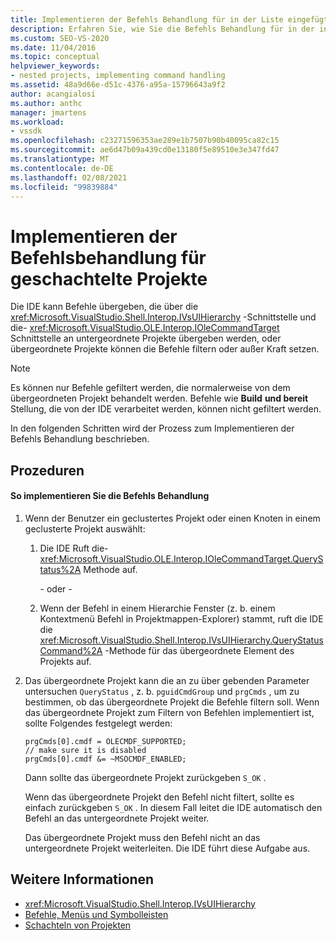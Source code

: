 ```yaml
---
title: Implementieren der Befehls Behandlung für in der Liste eingefügte Projekte Microsoft-Dokumentation
description: Erfahren Sie, wie Sie die Befehls Behandlung für in der integrierten Entwicklungsumgebung (Integrated Development Environment, IDE) von Visual Studio implementierte Projekte implementieren.
ms.custom: SEO-VS-2020
ms.date: 11/04/2016
ms.topic: conceptual
helpviewer_keywords:
- nested projects, implementing command handling
ms.assetid: 48a9d66e-d51c-4376-a95a-15796643a9f2
author: acangialosi
ms.author: anthc
manager: jmartens
ms.workload:
- vssdk
ms.openlocfilehash: c23271596353ae289e1b7507b90b40095ca82c15
ms.sourcegitcommit: ae6d47b09a439cd0e13180f5e89510e3e347fd47
ms.translationtype: MT
ms.contentlocale: de-DE
ms.lasthandoff: 02/08/2021
ms.locfileid: "99839884"
---
```

# <a name="implementing-command-handling-for-nested-projects"></a>Implementieren der Befehlsbehandlung für geschachtelte Projekte
Die IDE kann Befehle übergeben, die über die <xref:Microsoft.VisualStudio.Shell.Interop.IVsUIHierarchy> -Schnittstelle und die- <xref:Microsoft.VisualStudio.OLE.Interop.IOleCommandTarget> Schnittstelle an untergeordnete Projekte übergeben werden, oder übergeordnete Projekte können die Befehle filtern oder außer Kraft setzen.

> [!NOTE]
> Es können nur Befehle gefiltert werden, die normalerweise von dem übergeordneten Projekt behandelt werden. Befehle wie **Build** **und bereit** Stellung, die von der IDE verarbeitet werden, können nicht gefiltert werden.

 In den folgenden Schritten wird der Prozess zum Implementieren der Befehls Behandlung beschrieben.

## <a name="procedures"></a>Prozeduren

#### <a name="to-implement-command-handling"></a>So implementieren Sie die Befehls Behandlung

1. Wenn der Benutzer ein geclustertes Projekt oder einen Knoten in einem geclusterte Projekt auswählt:

   1. Die IDE Ruft die- <xref:Microsoft.VisualStudio.OLE.Interop.IOleCommandTarget.QueryStatus%2A> Methode auf.

      \- oder -

   2. Wenn der Befehl in einem Hierarchie Fenster (z. b. einem Kontextmenü Befehl in Projektmappen-Explorer) stammt, ruft die IDE die <xref:Microsoft.VisualStudio.Shell.Interop.IVsUIHierarchy.QueryStatusCommand%2A> -Methode für das übergeordnete Element des Projekts auf.

2. Das übergeordnete Projekt kann die an zu über gebenden Parameter untersuchen `QueryStatus` , z. b. `pguidCmdGroup` und `prgCmds` , um zu bestimmen, ob das übergeordnete Projekt die Befehle filtern soll. Wenn das übergeordnete Projekt zum Filtern von Befehlen implementiert ist, sollte Folgendes festgelegt werden:

   ```
   prgCmds[0].cmdf = OLECMDF_SUPPORTED;
   // make sure it is disabled
   prgCmds[0].cmdf &= ~MSOCMDF_ENABLED;
   ```

    Dann sollte das übergeordnete Projekt zurückgeben `S_OK` .

    Wenn das übergeordnete Projekt den Befehl nicht filtert, sollte es einfach zurückgeben `S_OK` . In diesem Fall leitet die IDE automatisch den Befehl an das untergeordnete Projekt weiter.

    Das übergeordnete Projekt muss den Befehl nicht an das untergeordnete Projekt weiterleiten. Die IDE führt diese Aufgabe aus.

## <a name="see-also"></a>Weitere Informationen
- <xref:Microsoft.VisualStudio.Shell.Interop.IVsUIHierarchy>
- [Befehle, Menüs und Symbolleisten](../../extensibility/internals/commands-menus-and-toolbars.md)
- [Schachteln von Projekten](../../extensibility/internals/nesting-projects.md)
